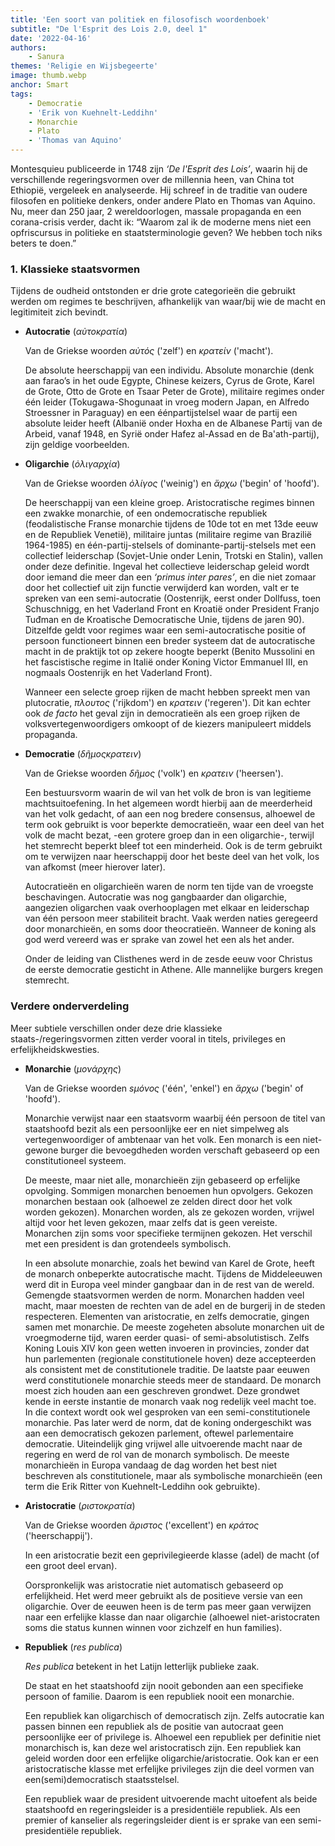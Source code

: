 ```yaml
---
title: 'Een soort van politiek en filosofisch woordenboek'
subtitle: "De l'Esprit des Lois 2.0, deel 1"
date: '2022-04-16'
authors:
    - Sanura
themes: 'Religie en Wijsbegeerte'
image: thumb.webp
anchor: Smart
tags:
    - Democratie
    - 'Erik von Kuehnelt-Leddihn'
    - Monarchie
    - Plato
    - 'Thomas van Aquino'
---
```


Montesquieu publiceerde in 1748 zijn _‘De l'Esprit des Lois’_, waarin hij de verschillende regeringsvormen over de millennia heen, van China tot Ethiopië, vergeleek en analyseerde. Hij schreef in de traditie van oudere filosofen en politieke denkers, onder andere Plato en Thomas van Aquino. Nu, meer dan 250 jaar, 2 wereldoorlogen, massale propaganda en een corana-crisis verder, dacht ik: “Waarom zal ik de moderne mens niet een opfriscursus in politieke en staatsterminologie geven? We hebben toch niks beters te doen.”


### 1. Klassieke staatsvormen

Tijdens de oudheid ontstonden er drie grote categorieën die gebruikt werden om regimes te beschrijven, afhankelijk van waar/bij wie de macht en legitimiteit zich bevindt.

- **Autocratie** (_αὐτοκρατία_)

	Van de Griekse woorden _αὐτός_ ('zelf') en _κρατείν_ ('macht').

	De absolute heerschappij van een individu. Absolute monarchie (denk aan farao’s in het oude Egypte, Chinese keizers, Cyrus de Grote, Karel de Grote, Otto de Grote en Tsaar Peter de Grote), militaire regimes onder één leider (Tokugawa-Shogunaat in vroeg modern Japan, en Alfredo Stroessner in Paraguay) en een éénpartijstelsel waar de partij een absolute leider heeft (Albanië onder Hoxha en de Albanese Partij van de Arbeid, vanaf 1948, en Syrië onder Hafez al-Assad en de Ba'ath-partij), zijn geldige voorbeelden.

- **Oligarchie** (_ὀλιγαρχία_)

	Van de Griekse woorden _ὀλίγος_ ('weinig') en _ἄρχω_ ('begin' of 'hoofd').

	De heerschappij van een kleine groep. Aristocratische regimes binnen een zwakke monarchie, of een ondemocratische republiek (feodalistische Franse monarchie tijdens de 10de tot en met 13de eeuw en de Republiek Venetië), militaire juntas (militaire regime van Brazilië 1964-1985) en één-partij-stelsels of dominante-partij-stelsels met een collectief leiderschap (Sovjet-Unie onder Lenin, Trotski en Stalin), vallen onder deze definitie. Ingeval het collectieve leiderschap geleid wordt door iemand die meer dan een _‘primus inter pares’_, en die niet zomaar door het collectief uit zijn functie verwijderd kan worden, valt er te spreken van een semi-autocratie (Oostenrijk, eerst onder Dollfuss, toen Schuschnigg, en het Vaderland Front en Kroatië onder President Franjo Tuđman en de Kroatische Democratische Unie, tijdens de jaren 90). Ditzelfde geldt voor regimes waar een semi-autocratische positie of persoon functioneert binnen een breder systeem dat de autocratische macht in de praktijk tot op zekere hoogte beperkt (Benito Mussolini en het fascistische regime in Italië onder Koning Victor Emmanuel III, en nogmaals Oostenrijk en het Vaderland Front).

	Wanneer een selecte groep rijken de macht hebben spreekt men van plutocratie, _πλουτος_ ('rijkdom') en _κρατειν_ ('regeren'). Dit kan echter ook _de facto_ het geval zijn in democratieën als een groep rijken de volksvertegenwoordigers omkoopt of de kiezers manipuleert middels propaganda. 

- **Democratie** (_δῆμοςκρατειν_)

	Van de Griekse woorden _δῆμος_ ('volk') en _κρατειν_ ('heersen').

	Een bestuursvorm waarin de wil van het volk de bron is van legitieme machtsuitoefening. In het algemeen wordt hierbij aan de meerderheid van het volk gedacht, of aan een nog bredere consensus, alhoewel de term ook gebruikt is voor beperkte democratieën, waar een deel van het volk de macht bezat, -een grotere groep dan in een oligarchie-, terwijl het stemrecht beperkt bleef tot een minderheid. Ook is de term gebruikt om te verwijzen naar heerschappij door het beste deel van het volk, los van afkomst (meer hierover later).

	Autocratieën en oligarchieën waren de norm ten tijde van de vroegste beschavingen. Autocratie was nog gangbaarder dan oligarchie, aangezien oligarchen vaak overhooplagen met elkaar en leiderschap van één persoon meer stabiliteit bracht. Vaak werden naties geregeerd door monarchieën, en soms door theocratieën. Wanneer de koning als god werd vereerd was er sprake van zowel het een als het ander. 

	Onder de leiding van Clisthenes werd in de zesde eeuw voor Christus de eerste democratie gesticht in Athene. Alle mannelijke burgers kregen stemrecht.


### Verdere onderverdeling

Meer subtiele verschillen onder deze drie klassieke staats-/regeringsvormen zitten verder vooral in titels, privileges en erfelijkheidskwesties.

- **Monarchie** (_μονάρχης_)

	Van de Griekse woorden _sμόνος_ ('één', 'enkel') en _ἄρχω_ ('begin' of 'hoofd').

	Monarchie verwijst naar een staatsvorm waarbij één persoon de titel van staatshoofd bezit als een persoonlijke eer en niet simpelweg als vertegenwoordiger of ambtenaar van het volk. Een monarch is een niet-gewone burger die bevoegdheden worden verschaft gebaseerd op een constitutioneel systeem.

	De meeste, maar niet alle, monarchieën zijn gebaseerd op erfelijke opvolging. Sommigen monarchen benoemen hun opvolgers. Gekozen monarchen bestaan ook (alhoewel ze zelden direct door het volk worden gekozen). Monarchen worden, als ze gekozen worden, vrijwel altijd voor het leven gekozen, maar zelfs dat is geen vereiste. Monarchen zijn soms voor specifieke termijnen gekozen. Het verschil met een president is dan grotendeels symbolisch.

	In een absolute monarchie, zoals het bewind van Karel de Grote, heeft de monarch onbeperkte autocratische macht. Tijdens de Middeleeuwen werd dit in Europa veel minder gangbaar dan in de rest van de wereld. Gemengde staatsvormen werden de norm. Monarchen hadden veel macht, maar moesten de rechten van de adel en de burgerij in de steden respecteren. Elementen van aristocratie, en zelfs democratie, gingen samen met monarchie. De meeste zogeheten absolute monarchen uit de vroegmoderne tijd, waren eerder quasi- of semi-absolutistisch. Zelfs Koning Louis XIV kon geen wetten invoeren in provincies, zonder dat hun parlementen (regionale constitutionele hoven) deze accepteerden als consistent met de constitutionele traditie. De laatste paar eeuwen werd constitutionele monarchie steeds meer de standaard. De monarch moest zich houden aan een geschreven grondwet. Deze grondwet kende in eerste instantie de monarch vaak nog redelijk veel macht toe. In die context wordt ook wel gesproken van een semi-constitutionele monarchie. Pas later werd de norm, dat de koning ondergeschikt was aan een democratisch gekozen parlement, oftewel parlementaire democratie. Uiteindelijk ging vrijwel alle uitvoerende macht naar de regering en werd de rol van de monarch symbolisch. De meeste monarchieën in Europa vandaag de dag worden het best niet beschreven als constitutionele, maar als symbolische monarchieën (een term die Erik Ritter von Kuehnelt-Leddihn ook gebruikte). 

- **Aristocratie** (_ριστοκρατία_)

	Van de Griekse woorden _ἄριστος_ ('excellent') en _κράτος_ ('heerschappij').

	In een aristocratie bezit een geprivilegieerde klasse (adel) de macht (of een groot deel ervan).

	Oorspronkelijk was aristocratie niet automatisch gebaseerd op erfelijkheid. Het werd meer gebruikt als de positieve versie van een oligarchie. Over de eeuwen heen is de term pas meer gaan verwijzen naar een erfelijke klasse dan naar oligarchie (alhoewel niet-aristocraten soms die status kunnen winnen voor zichzelf en hun families).


- **Republiek** (_res publica_)

	_Res publica_ betekent in het Latijn letterlijk publieke zaak.

	De staat en het staatshoofd zijn nooit gebonden aan een specifieke persoon of familie. Daarom is een republiek nooit een monarchie.

	Een republiek kan oligarchisch of democratisch zijn. Zelfs autocratie kan passen binnen een republiek als de positie van autocraat geen persoonlijke eer of privilege is. Alhoewel een republiek per definitie niet monarchisch is, kan deze wel aristocratisch zijn. Een republiek kan geleid worden door een erfelijke oligarchie/aristocratie. Ook kan er een aristocratische klasse met erfelijke privileges zijn die deel vormen van een(semi)democratisch staatsstelsel.

	Een republiek waar de president uitvoerende macht uitoefent als beide staatshoofd en regeringsleider is a presidentiële republiek. Als een premier of kanselier als regeringsleider dient is er sprake van een semi-presidentiële republiek.
